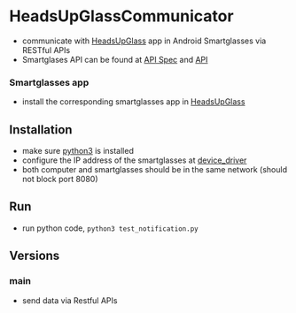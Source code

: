 # HeadsUpGlassCommunicator
- communicate with [HeadsUpGlass](https://github.com/NUS-HCILab/HeadsUpGlass) app in Android Smartglasses via RESTful APIs
- Smartglases API can be found at [API Spec](https://docs.google.com/document/d/1gdXW0ksE7j95bPe-f9ssFdg3P_WM-jFo96uOsl2pjFU/view#heading=h.9ct5pbje01b3) and [API](https://documenter.getpostman.com/view/7283357/UVJWqfZm)


### Smartglasses app
- install the corresponding smartglasses app in [HeadsUpGlass](https://github.com/NUS-HCILab/HeadsUpGlass)


## Installation
- make sure [python3](https://www.python.org/downloads/) is installed
- configure the IP address of the smartglasses at [device_driver](device_driver.py)
- both computer and smartglasses should be in the same network (should not block port 8080)


## Run
- run python code, `python3 test_notification.py`

## Versions


### main
- send data via Restful APIs

